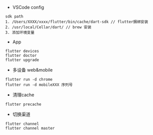 * VSCode config

```shell
sdk path
1. /Users/XXXX/xxxx/flutter/bin/cache/dart-sdk // flutter捆绑安装
2. /usr/local/Cellar/dart/ // brew 安装
3. 添加环境变量
```

* App

```shell
flutter devices
flutter doctor
flutter upgrade
```

* 多设备 web&mobile

```shell
flutter run -d chrome
flutter run -d mobileXXX 序列号
```

* 清理cache

```shell
flutter precache
```

* 切换渠道

```
flutter channel
flutter channel master
```

